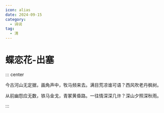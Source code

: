 ```yaml
---
icon: alias
date: 2024-09-15
category:
  - 诗词
tag:
  - 清
---
```


# 蝶恋花-出塞

<!-- more -->


::: center 

今古河山无定据，画角声中，牧马频来去。满目荒凉谁可语？西风吹老丹枫树。

从前幽怨应无数，铁马金戈，青冢黄昏路。一往情深深几许？深山夕照深秋雨。

:::